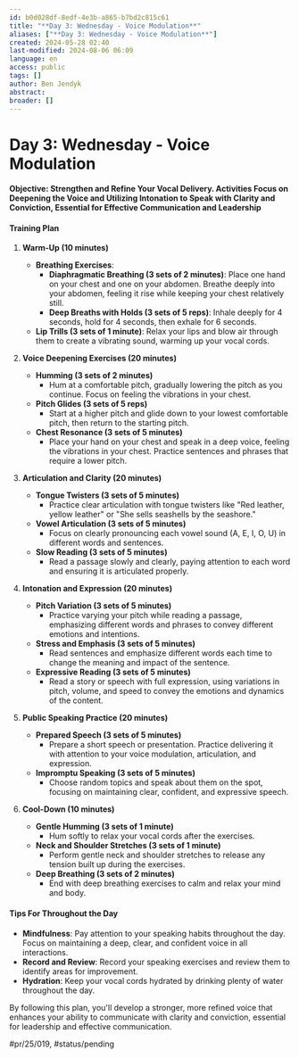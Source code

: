 ```yaml
---
id: b0d028df-8edf-4e3b-a865-b7bd2c815c61
title: "**Day 3: Wednesday - Voice Modulation**"
aliases: ["**Day 3: Wednesday - Voice Modulation**"]
created: 2024-05-28 02:40
last-modified: 2024-08-06 06:09
language: en
access: public
tags: []
author: Ben Jendyk
abstract:
broader: []
---
```


# **Day 3: Wednesday - Voice Modulation**

#### **Objective**: Strengthen and Refine Your Vocal Delivery. Activities Focus on Deepening the Voice and Utilizing Intonation to Speak with Clarity and Conviction, Essential for Effective Communication and Leadership

#### **Training Plan**

1. **Warm-Up (10 minutes)**
	- **Breathing Exercises**:
	  - **Diaphragmatic Breathing (3 sets of 2 minutes)**: Place one hand on your chest and one on your abdomen. Breathe deeply into your abdomen, feeling it rise while keeping your chest relatively still.
	  - **Deep Breaths with Holds (3 sets of 5 reps)**: Inhale deeply for 4 seconds, hold for 4 seconds, then exhale for 6 seconds.
	- **Lip Trills (3 sets of 1 minute)**: Relax your lips and blow air through them to create a vibrating sound, warming up your vocal cords.

2. **Voice Deepening Exercises (20 minutes)**
	- **Humming (3 sets of 2 minutes)**
	  - Hum at a comfortable pitch, gradually lowering the pitch as you continue. Focus on feeling the vibrations in your chest.
	- **Pitch Glides (3 sets of 5 reps)**
	  - Start at a higher pitch and glide down to your lowest comfortable pitch, then return to the starting pitch.
	- **Chest Resonance (3 sets of 5 minutes)**
	  - Place your hand on your chest and speak in a deep voice, feeling the vibrations in your chest. Practice sentences and phrases that require a lower pitch.

3. **Articulation and Clarity (20 minutes)**
	- **Tongue Twisters (3 sets of 5 minutes)**
	  - Practice clear articulation with tongue twisters like "Red leather, yellow leather" or "She sells seashells by the seashore."
	- **Vowel Articulation (3 sets of 5 minutes)**
	  - Focus on clearly pronouncing each vowel sound (A, E, I, O, U) in different words and sentences.
	- **Slow Reading (3 sets of 5 minutes)**
	  - Read a passage slowly and clearly, paying attention to each word and ensuring it is articulated properly.

4. **Intonation and Expression (20 minutes)**
	- **Pitch Variation (3 sets of 5 minutes)**
	  - Practice varying your pitch while reading a passage, emphasizing different words and phrases to convey different emotions and intentions.
	- **Stress and Emphasis (3 sets of 5 minutes)**
	  - Read sentences and emphasize different words each time to change the meaning and impact of the sentence.
	- **Expressive Reading (3 sets of 5 minutes)**
	  - Read a story or speech with full expression, using variations in pitch, volume, and speed to convey the emotions and dynamics of the content.

5. **Public Speaking Practice (20 minutes)**
	- **Prepared Speech (3 sets of 5 minutes)**
	  - Prepare a short speech or presentation. Practice delivering it with attention to your voice modulation, articulation, and expression.
	- **Impromptu Speaking (3 sets of 5 minutes)**
	  - Choose random topics and speak about them on the spot, focusing on maintaining clear, confident, and expressive speech.

6. **Cool-Down (10 minutes)**
	- **Gentle Humming (3 sets of 1 minute)**
	  - Hum softly to relax your vocal cords after the exercises.
	- **Neck and Shoulder Stretches (3 sets of 1 minute)**
	  - Perform gentle neck and shoulder stretches to release any tension built up during the exercises.
	- **Deep Breathing (3 sets of 2 minutes)**
	  - End with deep breathing exercises to calm and relax your mind and body.

#### **Tips For Throughout the Day**

- **Mindfulness**: Pay attention to your speaking habits throughout the day. Focus on maintaining a deep, clear, and confident voice in all interactions.
- **Record and Review**: Record your speaking exercises and review them to identify areas for improvement.
- **Hydration**: Keep your vocal cords hydrated by drinking plenty of water throughout the day.

By following this plan, you'll develop a stronger, more refined voice that enhances your ability to communicate with clarity and conviction, essential for leadership and effective communication.


#pr/25/019, #status/pending